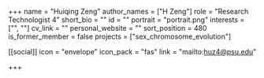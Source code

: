 +++
name = "Huiqing Zeng"
author_names = ["H Zeng"]
role = "Research Technologist 4"
short_bio = ""
id = ""
portrait = "portrait.png"
interests = ["", ""]
cv_link = ""
personal_website = ""
sort_position = 480
is_former_member = false
projects = ["sex_chromosome_evolution"]

[[social]]
    icon = "envelope"
    icon_pack = "fas"
    link = "mailto:huz4@psu.edu"


+++
